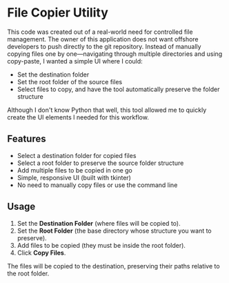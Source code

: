 # File Copier Utility

This code was created out of a real-world need for controlled file management. The owner of this application does not want offshore developers to push directly to the git repository. Instead of manually copying files one by one—navigating through multiple directories and using copy-paste, I wanted a simple UI where I could:

- Set the destination folder
- Set the root folder of the source files
- Select files to copy, and have the tool automatically preserve the folder structure

Although I don't know Python that well, this tool allowed me to quickly create the UI elements I needed for this workflow.

## Features

- Select a destination folder for copied files
- Select a root folder to preserve the source folder structure
- Add multiple files to be copied in one go
- Simple, responsive UI (built with tkinter)
- No need to manually copy files or use the command line

## Usage

1. Set the **Destination Folder** (where files will be copied to).
2. Set the **Root Folder** (the base directory whose structure you want to preserve).
3. Add files to be copied (they must be inside the root folder).
4. Click **Copy Files**.

The files will be copied to the destination, preserving their paths relative to the root folder.
